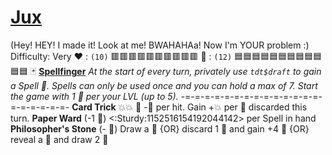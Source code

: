 # [Jux](<https://www.youtube.com/watch?v=Zf2qOWmKiz0>)
(Hey! HEY! I made it! Look at me! BWAHAHAa! Now I'm YOUR problem :)
Difficulty: Very
:heart: : `(10)` :red_square::red_square::red_square::red_square::red_square::red_square::red_square::red_square::red_square::red_square:
:large_blue_diamond: : `(12)` :blue_square::blue_square::blue_square::blue_square::blue_square::blue_square::blue_square::blue_square::blue_square::blue_square::blue_square::blue_square:
:black_joker: [**Spellfinger**](https://tenor.com/view/jevil-deltarune-joker-jester-gif-15018365) 
*At the start of every turn, privately use `tdt$draft` to gain a Spell :scroll:. Spells can only be used once and you can hold a max of 7. Start the game with 1 :scroll: per your LVL (up to 5).* 
-=-=-=-=-=-=-=-=-=-=-=-=-=-=-=-=-=-=-=-=-
**Card Trick** :boom::boom: :twisted_rightwards_arrows: -:large_blue_diamond: per hit. Gain +:boom: per :scroll: discarded this turn.
**Paper Ward** (-1 :scroll:) <:Sturdy:1152516154192044142> per Spell in hand
**Philosopher's Stone** (- :large_blue_diamond:) Draw a :scroll: {OR} discard 1 :scroll: and gain +4 :large_blue_diamond: {OR} reveal a :scroll: and draw 2 :scroll:
